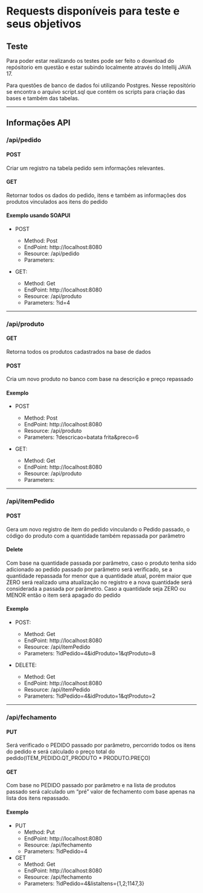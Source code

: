 # Requests disponíveis para teste e seus objetivos

## Teste

Para poder estar realizando os testes pode ser feito o download do repósitorio em questão e estar subindo localmente através do Intellij JAVA 17.

Para questões de banco de dados foi utilizando Postgres.
Nesse repositório se encontra o arquivo script.sql que contém os scripts para criação das bases e também das tabelas.

---
## Informações API

### /api/pedido

#### POST
Criar um registro na tabela pedido sem informações relevantes.

#### GET
Retornar todos os dados do pedido, itens e também as informações dos produtos vinculados aos itens do pedido

#### Exemplo usando SOAPUI
* POST
  * Method: Post
  * EndPoint: http://localhost:8080
  * Resource: /api/pedido
  * Parameters:
  
* GET:
  * Method: Get
  * EndPoint: http://localhost:8080
  * Resource: /api/produto
  * Parameters: ?id=4
---

### /api/produto

#### GET
Retorna todos os produtos cadastrados na base de dados

#### POST
Cria um novo produto no banco com base na descrição e preço repassado

#### Exemplo
* POST
    * Method: Post
    * EndPoint: http://localhost:8080
    * Resource: /api/produto
    * Parameters: ?descricao=batata frita&preco=6

* GET:
    * Method: Get
    * EndPoint: http://localhost:8080
    * Resource: /api/produto
    * Parameters:

---
### /api/itemPedido

#### POST
Gera um novo registro de item do pedido vinculando o Pedido passado, o código do produto com a quantidade também repassada por parâmetro

#### Delete
Com base na quantidade passada por parâmetro, caso o produto tenha sido adicionado ao pedido passado por parâmetro será verificado, se a quantidade repassada for menor que a quantidade atual, porém maior que ZERO será realizado uma atualização no registro e a nova quantidade será considerada a passada por parâmetro. Caso a quantidade seja ZERO ou MENOR então o item será apagado do pedido

#### Exemplo
* POST:
  * Method: Get
  * EndPoint: http://localhost:8080
  * Resource: /api/itemPedido
  * Parameters: ?idPedido=4&idProduto=1&qtProduto=8

* DELETE:
  * Method: Get
  * EndPoint: http://localhost:8080
  * Resource: /api/itemPedido
  * Parameters: ?idPedido=4&idProduto=1&qtProduto=2

---

### /api/fechamento

#### PUT
Será verificado o PEDIDO passado por parâmetro, percorrido todos os itens do pedido e será calculado o preço total do pedido(ITEM_PEDIDO.QT_PRODUTO * PRODUTO.PREÇO)

#### GET
Com base no PEDIDO passado por parâmetro e na lista de produtos passado será calculado um “pré” valor de fechamento com base apenas na lista dos itens repassado.

#### Exemplo
* PUT
  * Method: Put
  * EndPoint: http://localhost:8080
  * Resource: /api/fechamento
  * Parameters: ?idPedido=4
* GET
  * Method: Get
  * EndPoint: http://localhost:8080
  * Resource: /api/fechamento
  * Parameters: ?idPedido=4&listaItens={1,2;1147,3}

